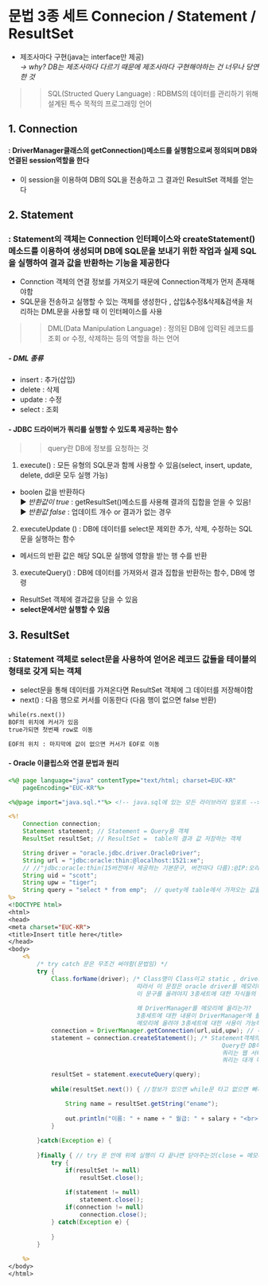 # 문법 3종 세트  Connecion / Statement / ResultSet
- 제조사마다 구현(java는 interface만 제공) <br>
*→ why? DB는 제조사마다 다르기 때문에 제조사마다 구현해야하는 건 너무나 당연한 것*

>> SQL(Structed Query Language) : RDBMS의 데이터를 관리하기 위해 설계된 특수 목적의 프로그래밍 언어 

## 1. Connection 
#### : DriverManager클래스의 getConnection()메소드를 실행함으로써 정의되며 DB와 연결된 session역할을 한다 
- 이 session을 이용하여 DB의 SQL을 전송하고 그 결과인 ResultSet 객체를 얻는다

## 2. Statement 
### : Statement의 객체는 Connection 인터페이스와 createStatement()메소드를 이용하여 생성되며 DB에 SQL문을 보내기 위한 작업과 실제 SQL을 실행하여 결과 값을 반환하는 기능을 제공한다 
- Connction 객체의 연결 정보를 가져오기 때문에 Connection객체가 먼저 존재해야함 
- SQL문을 전송하고 실행할 수 있는 객체를 생성한다 , 삽입&수정&삭제&검색을 처리하는 DML문을 사용할 때 이 인터페이스를 사용
>> DML(Data Manipulation Language) : 정의된 DB에 입력된 레코드를 조회 or 수정, 삭제하는 등의 역할을 하는 언어
##### - DML 종류
- insert : 추가(삽입)
- delete : 삭제
- update : 수정
- select : 조회 

#### - JDBC 드라이버가 쿼리를 실행할 수 있도록 제공하는 함수
>> query란 DB에 정보를 요청하는 것 

1.  execute() : 모든 유형의 SQL문과 함께 사용할 수 있음(select, insert, update, delete, ddl문 모두 실행 가능) 
- boolen 값을 반환하다 <br>
▶ *반환값이 true* : getResultSet()메소드를 사용해 결과의 집합을 얻을 수 있음! <br>
▶ *반환값 false* : 업데이트 개수 or 결과가 없는 경우

2.  executeUpdate () : DB에 데이터를 select문 제외한 추가, 삭제, 수정하는 SQL문을 실행하는 함수
- 메서드의 반환 값은 해당 SQL문 실행에 영향을 받는 행 수를 반환 


3. executeQuery() : DB에 데이터를 가져와서 결과 집합을 반환하는 함수, DB에 명령
- ResultSet 객체에 결과값을 담을 수 있음
- **select문에서만 실행할 수 있음** 

## 3. ResultSet
### : Statement 객체로 select문을 사용하여 얻어온 레코드 값들을 테이블의 형태로 갖게 되는 객체 
- select문을 통해 데이터를 가져온다면 ResultSet 객체에 그 데이터를 저장해야함
- next() : 다음 행으로 커서를 이동한다 (다음 행이 없으면 false 반환)

```jsp
while(rs.next())
BOF의 위치에 커서가 있음 
true가되면 첫번째 row로 이동

EOF의 위치 : 마지막에 값이 없으면 커서가 EOF로 이동
```

#### - Oracle 이클립스와 연결 문법과 원리
```jsp
<%@ page language="java" contentType="text/html; charset=EUC-KR"
    pageEncoding="EUC-KR"%>

<%@page import="java.sql.*"%> <!-- java.sql에 있는 모든 라이브러리 임포트 -->

<%! 
	Connection connection;
	Statement statement; // Statement = Query용 객체
	ResultSet resultSet; // ResultSet =  table의 결과 값 저장하는 객체

	String driver = "oracle.jdbc.driver.OracleDriver";
	String url = "jdbc:oracle:thin:@localhost:1521:xe"; 
    // //"jdbc:oracle:thin(15버전에서 제공하는 기본문구, 버전마다 다름):@IP:오라클port번호:xe"; 
	String uid = "scott";
	String upw = "tiger";
	String query = "select * from emp";  // quety에 table에서 가져오는 값을 대입
%>
<!DOCTYPE html>
<html>
<head>
<meta charset="EUC-KR">
<title>Insert title here</title>
</head>
<body>
	<%
		/* try catch 문은 무조건 써야함(문법임) */
		try {
			Class.forName(driver); /* Class명이 Class이고 static , driver 는 위에 oracle 드라이버 
									따라서 이 문장은 oracle driver를 메모리에 올린다는 뜻 / OracleDriver 객체 생성, 로딩한다고 표현(sqldeveloper-lib에 있음)
                                    이 문구를 올려야지 3종세트에 대한 자식들의 구현이 실행된다 
                                    
                                    왜 DriverManager를 메모리에 올리는가? 
                                    3종세트에 대한 내용이 DriverManager에 들어있기 때문에 
                                    메모리에 올려야 3종세트에 대한 사용이 가능하다 */
			connection = DriverManager.getConnection(url,uid,upw); // 내가 가지고 있는 DB와 커넥션하는 문장, 채팅처럼 연결되어있는 상태
			statement = connection.createStatement(); /* Statement객체의 정보를 Connection에서 가져오는것
			                                                Query란 DB에 정보를 요청하는 것 
                                                            쿼리는 웹 서버에 특정한 정보를 보여달라는 웹 클라이언트 요청(주로 문자열을 기반으로 한 요청이다)에 의한 처리
                                                            쿼리는 대개 데이터베이스로부터 특정한 주제어나 어귀를 찾기 위해 사용된다 */

			resultSet = statement.executeQuery(query);
			
			while(resultSet.next()) { //정보가 있으면 while문 타고 없으면 빠져나와라

				String name = resultSet.getString("ename");
				
				out.println("이름: " + name + " 월급: " + salary + "<br>");
			}
			
		}catch(Exception e) {
			
		}finally { // try 문 안에 위에 실행이 다 끝나면 닫아주는것(close = 메모리 해제해라) → 안하면 에러날수있음
			try {
				if(resultSet != null) 
					resultSet.close();
				
				if(statement != null) 
					statement.close();
				if(connection != null)
					connection.close();
			} catch(Exception e) {
				
			}
		}
	
	%>
</body>
</html> 
```

